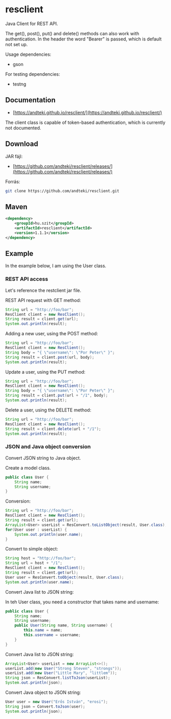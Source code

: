 # resclient

Java Client for REST API.

The get(), post(), put() and delete() methods can also work with authentication. In the header the word "Bearer" is passed, which is default not set up.

Usage dependencies:

* gson

For testing dependencies:

* testng

## Documentation

* [https://andteki.github.io/resclient/](https://andteki.github.io/resclient/)

The client class is capable of token-based authentication, which is currently not documented.

## Download

JAR fájl:

* [https://github.com/andteki/resclient/releases/](https://github.com/andteki/resclient/releases/)

Forrás:

```bash
git clone https://github.com/andteki/resclient.git
```

## Maven

```xml
<dependency>
    <groupId>hu.szit</groupId>
    <artifactId>resclient</artifactId>
    <version>1.1.1</version>
</dependency>
```

## Example

In the example below, I am using the User class.

### REST API access

Let's reference the restclient jar file.

REST API request with GET method:

```java
String url = "http://foo/bar";
ResClient client = new ResClient();
String result = client.get(url);
System.out.println(result);
```

Adding a new user, using the POST method:

```java
String url = "http://foo/bar";
ResClient client = new ResClient();
String body = "{ \"username\": \"Por Peter\" }";
String result = client.post(url, body);
System.out.println(result);
```

Update a user, using the PUT method:

```java
String url = "http://foo/bar";
ResClient client = new ResClient();
String body = "{ \"username\": \"Por Peter\" }";
String result = client.put(url + "/1", body);
System.out.println(result);
```

Delete a user, using the DELETE method:

```java
String url = "http://foo/bar";
ResClient client = new ResClient();
String result = client.delete(url + "/1");
System.out.println(result);
```

### JSON and Java object conversion

Convert JSON string to Java object.

Create a model class.

```java
public class User {    
    String name;
    String username;    
}
```

Conversion:

```java
String url = "http://foo/bar";
ResClient client = new ResClient();
String result = client.get(url);
ArrayList<User> userList = ResConvert.toListObject(result, User.class);
for(User user : userList) {
    System.out.println(user.name);
}
```

Convert to simple object:

```java
String host = "http://foo/bar";
String url = host + "/1";
ResClient client = new ResClient();
String result = client.get(url);
User user = ResConvert.toObject(result, User.class);        
System.out.println(user.name);
```

Convert Java list to JSON string:

In teh User class, you need a constructor that takes name and username:

```java
public class User {    
    String name;
    String username;
    public User(String name, String username) {
        this.name = name;
        this.username = username;
    }    
}
```

Convert Java list to JSON string:

```java
ArrayList<User> userList = new ArrayList<>();
userList.add(new User("Strong Steven", "strongs"));
userList.add(new User("Little Mary", "littlem"));
String json = ResConvert.listToJson(userList);
System.out.println(json);
```

Convert Java object to JSON string:

```java
User user = new User("Erős István", "erosi");        
String json = Convert.toJson(user);
System.out.println(json);
```
